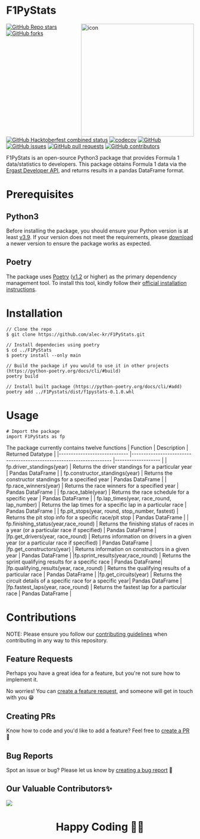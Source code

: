 # F1PyStats
<img src="https://raw.githubusercontent.com/alec-kr/F1PyStats/main/assets/F1PYStatsSimplified.png" align="right" alt="icon" width="303">

[![GitHub Repo stars](https://img.shields.io/github/stars/alec-kr/F1PyStats?style=social)](https://github.com/alec-kr/F1PyStats)
[![GitHub forks](https://img.shields.io/github/forks/alec-kr/F1PyStats?style=social)](https://github.com/alec-kr/F1PyStats/network/members)

[![GitHub Hacktoberfest combined status](https://img.shields.io/github/hacktoberfest/2022/alec-kr/F1PyStats)](https://github.com/alec-kr/F1PyStats)
[![codecov](https://codecov.io/gh/alec-kr/F1PyStats/branch/main/graph/badge.svg?token=75FEMX2BHQ)](https://codecov.io/gh/alec-kr/F1PyStats)
[![GitHub](https://img.shields.io/github/license/alec-kr/F1PyStats?color=blue)](https://github.com/alec-kr/F1PyStats/blob/main/LICENSE)
[![GitHub issues](https://img.shields.io/github/issues/alec-kr/F1PyStats)](https://github.com/alec-kr/F1PyStats/issues)
[![GitHub pull requests](https://img.shields.io/github/issues-pr/alec-kr/F1PyStats)](https://github.com/alec-kr/F1PyStats/pulls)
[![GitHub contributors](https://img.shields.io/github/contributors/alec-kr/F1PyStats)](https://github.com/alec-kr/F1PyStats/graphs/contributors)

F1PyStats is an open-source Python3 package that provides Formula 1 data/statistics to developers. This package obtains Formula 1 data via the [Ergast Developer API](http://ergast.com/mrd/), and returns results in a pandas DataFrame format.


# Prerequisites
## Python3
Before installing the package, you should ensure your Python version is at least [v3.9](https://www.python.org/downloads/release/python-390/). If your version does not meet the requirements, please [download](https://www.python.org/downloads/) a newer version to ensure the package works as expected.

## Poetry
The package uses [Poetry](https://python-poetry.org/) ([v1.2](https://github.com/python-poetry/poetry/releases/tag/1.2.0) or higher) as the primary dependency management tool. To install this tool, kindly follow their [official installation instructions](https://python-poetry.org/docs/).

# Installation
```
// Clone the repo
$ git clone https://github.com/alec-kr/F1PyStats.git

// Install dependecies using poetry
$ cd ../F1PyStats
$ poetry install --only main

// Build the package if you would to use it in other projects (https://python-poetry.org/docs/cli/#build)
poetry build

// Install built package (https://python-poetry.org/docs/cli/#add)
poetry add ../F1Pystats/dist/f1pystats-0.1.0.whl
```

# Usage
```
# Import the package
import F1PyStats as fp
```

The package currently contains twelve functions
| Function                    	| Description                                                         	| Returned Datatype 	|
|-----------------------------	|---------------------------------------------------------------------	|-------------------	|
| fp.driver_standings(year)      	| Returns the driver standings for a particular year                  	| Pandas DataFrame  	|
| fp.constructor_standings(year) 	| Returns the constructor standings for a specified year              	| Pandas DataFrame  	|
| fp.race_winners(year)          	| Returns the race winners for a specified year                       	| Pandas DataFrame  	|
| fp.race_table(year)           	| Returns the race schedule for a specific year 	                      | Pandas DataFrame  	|
| fp.lap_times(year, race_round, lap_number)           	| Returns the lap times for a specific lap in a particular race 	                      | Pandas DataFrame  	|
| fp.pit_stops(year, round, stop_number, fastest)           	| Returns the pit stop info for a specific race/pit stop 	                      | Pandas DataFrame  	|
| fp.finishing_status(year,race_round)  | Returns the finishing status of races in a year (or a particular race if specified)     | Pandas DataFrame  |
|fp.get_drivers(year, race_round) | Returns information on drivers in a given year (or a particular race if specified) | Pandas DataFrame |
|fp.get_constructors(year) | Returns information on constructors in a given year | Pandas DataFrame |
|fp.sprint_results(year,race_round) | Returns the sprint qualifying results for a specific race | Pandas DataFrame|
|fp.qualifying_results(year, race_round) | Returns the qualifying results of a particular race | Pandas DataFrame |
|fp.get_circuits(year) | Returns the circuit details of a specific race for a specific year| Pandas DataFrame |
|fp.fastest_laps(year, race_round) | Returns the fastest lap for a particular race | Pandas DataFrame |



# Contributions
NOTE: Please ensure you follow our [contributing guidelines](https://github.com/alec-kr/F1PyStats/blob/main/CONTRIBUTING.md) when contributing in any way to this repository.
## Feature Requests
Perhaps you have a great idea for a feature, but you're not sure how to implement it. 

No worries! You can [create a feature request](https://github.com/alec-kr/F1PyStats/issues/new/choose), and someone will get in touch with you :grin:

## Creating PRs
Know how to code and you'd like to add a feature? Feel free to [create a PR](https://github.com/alec-kr/F1PyStats/compare) :rocket:

## Bug Reports
Spot an issue or bug? Please let us know by [creating a bug report](https://github.com/alec-kr/F1PyStats/issues/new/choose) :bug:

## Our Valuable Contributors✨

  <a href="https://github.com/alec-kr/F1PyStats/graphs/contributors">
    <img src="https://contrib.rocks/image?repo=alec-kr/F1PyStats" />
  </a>

<h1 align="center">Happy Coding  👨‍💻</h1>
